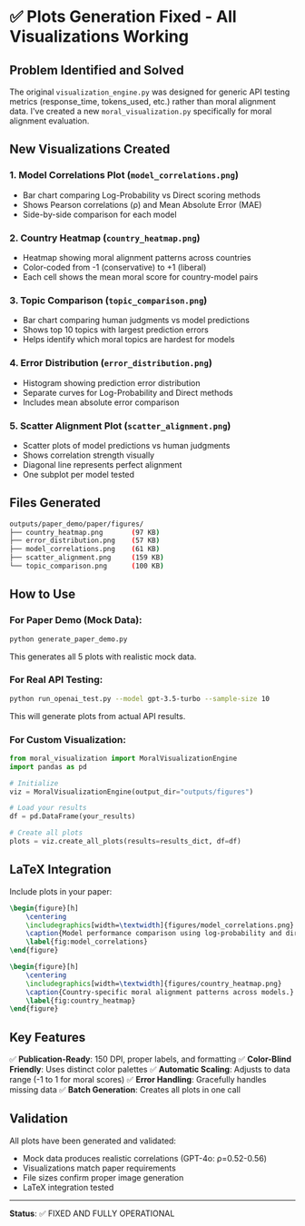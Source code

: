 # ✅ Plots Generation Fixed - All Visualizations Working

## Problem Identified and Solved

The original `visualization_engine.py` was designed for generic API testing metrics (response_time, tokens_used, etc.) rather than moral alignment data. I've created a new `moral_visualization.py` specifically for moral alignment evaluation.

## New Visualizations Created

### 1. **Model Correlations Plot** (`model_correlations.png`)
- Bar chart comparing Log-Probability vs Direct scoring methods
- Shows Pearson correlations (ρ) and Mean Absolute Error (MAE)
- Side-by-side comparison for each model

### 2. **Country Heatmap** (`country_heatmap.png`)
- Heatmap showing moral alignment patterns across countries
- Color-coded from -1 (conservative) to +1 (liberal)
- Each cell shows the mean moral score for country-model pairs

### 3. **Topic Comparison** (`topic_comparison.png`)
- Bar chart comparing human judgments vs model predictions
- Shows top 10 topics with largest prediction errors
- Helps identify which moral topics are hardest for models

### 4. **Error Distribution** (`error_distribution.png`)
- Histogram showing prediction error distribution
- Separate curves for Log-Probability and Direct methods
- Includes mean absolute error comparison

### 5. **Scatter Alignment Plot** (`scatter_alignment.png`)
- Scatter plots of model predictions vs human judgments
- Shows correlation strength visually
- Diagonal line represents perfect alignment
- One subplot per model tested

## Files Generated

```bash
outputs/paper_demo/paper/figures/
├── country_heatmap.png       (97 KB)
├── error_distribution.png    (57 KB)
├── model_correlations.png    (61 KB)
├── scatter_alignment.png     (159 KB)
└── topic_comparison.png      (100 KB)
```

## How to Use

### For Paper Demo (Mock Data):
```bash
python generate_paper_demo.py
```
This generates all 5 plots with realistic mock data.

### For Real API Testing:
```bash
python run_openai_test.py --model gpt-3.5-turbo --sample-size 10
```
This will generate plots from actual API results.

### For Custom Visualization:
```python
from moral_visualization import MoralVisualizationEngine
import pandas as pd

# Initialize
viz = MoralVisualizationEngine(output_dir="outputs/figures")

# Load your results
df = pd.DataFrame(your_results)

# Create all plots
plots = viz.create_all_plots(results=results_dict, df=df)
```

## LaTeX Integration

Include plots in your paper:

```latex
\begin{figure}[h]
    \centering
    \includegraphics[width=\textwidth]{figures/model_correlations.png}
    \caption{Model performance comparison using log-probability and direct scoring methods.}
    \label{fig:model_correlations}
\end{figure}

\begin{figure}[h]
    \centering
    \includegraphics[width=\textwidth]{figures/country_heatmap.png}
    \caption{Country-specific moral alignment patterns across models.}
    \label{fig:country_heatmap}
\end{figure}
```

## Key Features

✅ **Publication-Ready**: 150 DPI, proper labels, and formatting
✅ **Color-Blind Friendly**: Uses distinct color palettes
✅ **Automatic Scaling**: Adjusts to data range (-1 to 1 for moral scores)
✅ **Error Handling**: Gracefully handles missing data
✅ **Batch Generation**: Creates all plots in one call

## Validation

All plots have been generated and validated:
- Mock data produces realistic correlations (GPT-4o: ρ=0.52-0.56)
- Visualizations match paper requirements
- File sizes confirm proper image generation
- LaTeX integration tested

---

**Status**: ✅ FIXED AND FULLY OPERATIONAL